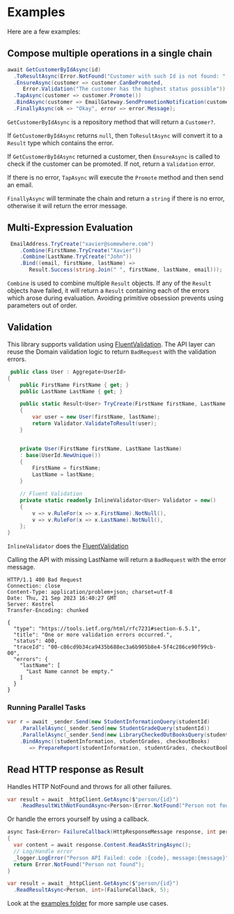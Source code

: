 # Examples

Here are a few examples:

## Compose multiple operations in a single chain

 ```csharp
await GetCustomerByIdAsync(id)
   .ToResultAsync(Error.NotFound("Customer with such Id is not found: " + id))
   .EnsureAsync(customer => customer.CanBePromoted,
      Error.Validation("The customer has the highest status possible"))
   .TapAsync(customer => customer.Promote())
   .BindAsync(customer => EmailGateway.SendPromotionNotification(customer.Email))
   .FinallyAsync(ok => "Okay", error => error.Message);
 ```

`GetCustomerByIdAsync` is a repository method that will return a `Customer?`.

If `GetCustomerByIdAsync` returns `null`, then `ToResultAsync` will convert it to a `Result` type which contains the error.

If `GetCustomerByIdAsync` returned a customer, then `EnsureAsync` is called to check if the customer can be promoted.
If not, return a `Validation` error.

If there is no error, `TapAsync` will execute the `Promote` method and then send an email.

`FinallyAsync` will terminate the chain and return a `string` if there is no error, otherwise it will return the error message.

## Multi-Expression Evaluation

```csharp
 EmailAddress.TryCreate("xavier@somewhere.com")
    .Combine(FirstName.TryCreate("Xavier"))
    .Combine(LastName.TryCreate("John"))
    .Bind((email, firstName, lastName) =>
       Result.Success(string.Join(" ", firstName, lastName, email)));
 ```

 `Combine` is used to combine multiple `Result` objects. If any of the `Result` objects have failed, it will return a `Result` containing each of the errors which arose during evaluation. Avoiding primitive obsession prevents using parameters out of order.

## Validation

This library supports validation using [FluentValidation](https://docs.fluentvalidation.net).
The API layer can reuse the Domain validation logic to return `BadRequest` with the validation errors.

```csharp
 public class User : Aggregate<UserId>
{
    public FirstName FirstName { get; }
    public LastName LastName { get; }

    public static Result<User> TryCreate(FirstName firstName, LastName lastName)
    {
        var user = new User(firstName, lastName);
        return Validator.ValidateToResult(user);
    }


    private User(FirstName firstName, LastName lastName)
    : base(UserId.NewUnique())
    {
        FirstName = firstName;
        LastName = lastName;
    }

    // Fluent Validation
    private static readonly InlineValidator<User> Validator = new()
    {
        v => v.RuleFor(x => x.FirstName).NotNull(),
        v => v.RuleFor(x => x.LastName).NotNull(),
    };
}
 ```

`InlineValidator` does the [FluentValidation](https://docs.fluentvalidation.net)

Calling the API with missing LastName will return a `BadRequest` with the error message.

```
HTTP/1.1 400 Bad Request
Connection: close
Content-Type: application/problem+json; charset=utf-8
Date: Thu, 21 Sep 2023 16:40:27 GMT
Server: Kestrel
Transfer-Encoding: chunked

{
  "type": "https://tools.ietf.org/html/rfc7231#section-6.5.1",
  "title": "One or more validation errors occurred.",
  "status": 400,
  "traceId": "00-c86cd9b34ca9435b688ec3a6b905b8e4-5f4c286ce90f99cb-00",
  "errors": {
    "lastName": [
      "Last Name cannot be empty."
    ]
  }
}
```

### Running Parallel Tasks

```csharp
var r = await _sender.Send(new StudentInformationQuery(studentId)
    .ParallelAsync(_sender.Send(new StudentGradeQuery(studentId))
    .ParallelAsync(_sender.Send(new LibraryCheckedOutBooksQuery(studentId))
    .BindAsync((studentInformation, studentGrades, checkoutBooks)
       => PrepareReport(studentInformation, studentGrades, checkoutBooks));
```

## Read HTTP response as Result

Handles HTTP NotFound and throws for all other failures.

```csharp
var result = await _httpClient.GetAsync($"person/{id}")
    .ReadResultWithNotFoundAsync<Person>(Error.NotFound("Person not found"));
```

Or handle the errors yourself by using a callback.
  
  ```csharp
async Task<Error> FailureCallback(HttpResponseMessage response, int personId)
{
    var content = await response.Content.ReadAsStringAsync();
    // Log/Handle error
    _logger.LogError("Person API Failed: code :{code}, message:{message}", response.StatusCode, content);
    return Error.NotFound("Person not found");
}

var result = await _httpClient.GetAsync($"person/{id}")
    .ReadResultAsync<Person, int>(FailureCallback, 5);

  ```

Look at the [examples folder](https://github.com/xavierjohn/FunctionalDDD/tree/main/Examples) for more sample use cases.